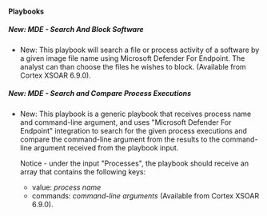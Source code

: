 
#### Playbooks

##### New: MDE - Search And Block Software

- New: This playbook will search a  file or process activity of a software by a given image file name using Microsoft Defender For Endpoint. The analyst can than choose the files he wishes to block. (Available from Cortex XSOAR 6.9.0).
##### New: MDE - Search and Compare Process Executions

- New: This playbook is a generic playbook that receives process name and command-line argument, and uses "Microsoft Defender For Endpoint" integration to search for the given process executions and compare the command-line argument from the results to the command-line argument received from the playbook input.

    Notice - under the input "Processes", the playbook should receive an array that contains the following keys:
    - value: *process name*
    - commands: *command-line arguments* 
(Available from Cortex XSOAR 6.9.0).
